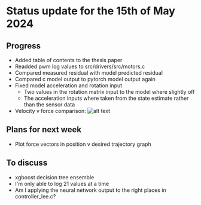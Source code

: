 # Status update for the 15th of May 2024

## Progress
- Added table of contents to the thesis paper
- Readded pwm log values to src/drivers/src/motors.c
- Compared measured residual with model predicted residual
- Compared c model output to pytorch model output again
- Fixed model acceleration and rotation input
    - Two values in the rotation matrix input to the model where slightly off
    - The acceleration inputs where taken from the state estimate rather than the sensor data
- Velocity v force comparison:
![alt text](https://github.com/Tupryk/BachelorThesis/blob/main/status_update/velocity_force_comparison.png?raw=true)

## Plans for next week
- Plot force vectors in position v desired trajectory graph

## To discuss
- xgboost decision tree ensemble
- I'm only able to log 21 values at a time
- Am I applying the neural network output to the right places in controller_lee.c?
